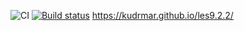 
![CI](https://github.com/KudrMar/les9.2.2/actions/workflows/web.yml/badge.svg)
[![Build status](https://ci.appveyor.com/api/projects/status/xxtd4chp7rtujiur?svg=true)](https://ci.appveyor.com/project/KudrMar/les9-2-2)
https://kudrmar.github.io/les9.2.2/




